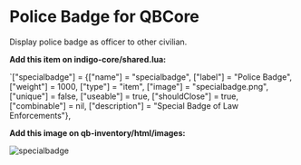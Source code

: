 # Police Badge for QBCore

Display police badge as officer to other civilian.

**Add this item on indigo-core/shared.lua:**

`["specialbadge"] 				 = {["name"] = "specialbadge", 			  		["label"] = "Police Badge", 			["weight"] = 1000, 		["type"] = "item", 		["image"] = "specialbadge.png", 	["unique"] = false, 	["useable"] = true, 	["shouldClose"] = true,	   ["combinable"] = nil,   ["description"] = "Special Badge of Law Enforcements"},

**Add this image on qb-inventory/html/images:**

![specialbadge](https://user-images.githubusercontent.com/66751192/137593547-f36d52d3-34e7-4369-abea-bdb6876696c6.png)


